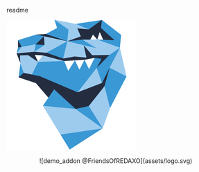 readme

<p style="text-align:center;">
  
![demo_addon @FriendsOfREDAXO](assets/for.png)

</p>

<p style="text-align:center;">
![demo_addon @FriendsOfREDAXO](assets/logo.svg)
</p>
